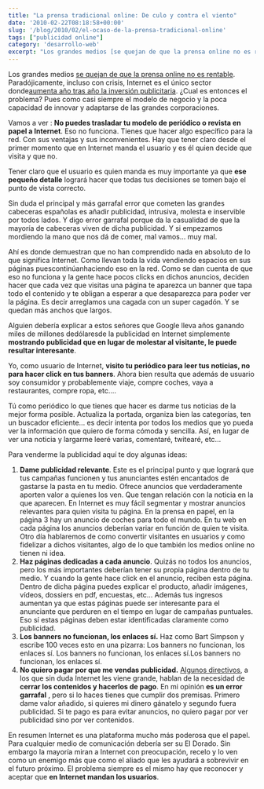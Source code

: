 ```yaml
---
title: "La prensa tradicional online: De culo y contra el viento"
date: '2010-02-22T08:18:58+00:00'
slug: '/blog/2010/02/el-ocaso-de-la-prensa-tradicional-online'
tags: ["publicidad online"]
category: 'desarrollo-web'
excerpt: "Los grandes medios [se quejan de que la prensa online no es rentable](http://www.publico.es/especiales/libre/242891/murdoch/avanza/cobrara/periodicos/online). Paradójicamente, incluso con crisis, Inter..."
---
```

Los grandes medios [se quejan de que la prensa online no es rentable](http://www.publico.es/especiales/libre/242891/murdoch/avanza/cobrara/periodicos/online). Paradójicamente, incluso con crisis, Internet es el único sector donde[aumenta año tras año la inversión publicitaria](http://marketingyconsumo.com/tag/prevision-de-la-publicidad-online). ¿Cual es entonces el problema? Pues como casi siempre el modelo de negocio y la poca capacidad de innovar y adaptarse de las grandes corporaciones.

Vamos a ver : **No puedes trasladar tu modelo de periódico o revista en papel a Internet**. Eso no funciona. Tienes que hacer algo específico para la red. Con sus ventajas y sus inconvenientes. Hay que tener claro desde el primer momento que en Internet manda el usuario y es él quien decide que visita y que no.

Tener claro que el usuario es quien manda es muy importante ya que **ese pequeño detalle** logrará hacer que todas tus decisiones se tomen bajo el punto de vista correcto.

Sin duda el principal y más garrafal error que cometen las grandes cabeceras españolas es añadir publicidad, intrusiva, molesta e inservible por todos lados. Y digo error garrafal porque da la casualidad de que la mayoría de cabeceras viven de dicha publicidad. Y si empezamos mordiendo la mano que nos dá de comer, mal vamos... muy mal.

Ahí es donde demuestran que no han comprendido nada en absoluto de lo que significa Internet.  Como llevan toda la vida vendiendo espacios en sus páginas puescontinúanhaciendo eso en la red.  Como se dan cuenta de que eso no funciona y la gente hace pocos clicks en dichos anuncios, deciden hacer que cada vez que visitas una página te aparezca un banner que tapa todo el contenido y te obligan a esperar a que desaparezca para poder ver la página. Es decir arreglamos una cagada con un super cagadón. Y se quedan más anchos que largos.

Alguien debería explicar a estos señores que Google lleva años ganando miles de millones dedólaresde la publicidad en Internet simplemente **mostrando publicidad que en lugar de molestar al visitante, le puede resultar interesante**.

Yo, como usuario de Internet, **visito tu periódico para leer tus noticias, no para hacer click en tus banners**. Ahora bien resulta que además de usuario soy consumidor y probablemente viaje, compre coches, vaya a restaurantes, compre ropa, etc....

Tú como periódico lo que tienes que hacer es darme tus noticias de la mejor forma posible. Actualiza la portada, organiza bien las categorías, ten un buscador eficiente... es decir intenta por todos los medios que yo pueda ver la información que quiero de forma cómoda y sencilla. Así, en lugar de ver una noticia y largarme leeré varias, comentaré, twitearé, etc...

Para venderme la publicidad aquí te doy algunas ideas:

1. **Dame publicidad relevante**.  Este es el principal punto y que logrará que tus campañas funcionen y tus anunciantes estén encantados de gastarse la pasta en tu medio. Ofrece anuncios que verdaderamente aporten valor a quienes los ven. Que tengan relación con la noticia en la que aparecen. En Internet es muy fácil segmentar y mostrar anuncios relevantes para quien visita tu página. En la prensa en papel, en la página 3 hay un anuncio de coches para todo el mundo. En tu web en cada página los anuncios deberían variar en función de quien te visita. Otro día hablaremos de como convertir visitantes en usuarios y como fidelizar a dichos visitantes, algo de lo que también los medios online no tienen ni idea.
2. **Haz páginas dedicadas a cada anuncio**. Quizás no todos los anuncios, pero los más importantes deberían tener su propia página dentro de tu medio. Y cuando la gente hace click en el anuncio, reciben esta página. Dentro de dicha página puedes explicar el producto, añadir imágenes, vídeos, dossiers en pdf, encuestas, etc...  Además tus ingresos aumentan ya que estas páginas puede ser interesante para el anunciante que perduren en el tiempo en lugar de campañas puntuales. Eso sí estas páginas deben estar identificadas claramente como publicidad.
3. **Los banners no funcionan, los enlaces sí.** Haz como Bart Simpson y escribe 100 veces esto en una pizarra: Los banners no funcionan, los enlaces sí. Los banners no funcionan, los enlaces sí.Los banners no funcionan, los enlaces sí.
4. **No quiero pagar por que me vendas publicidad.** [Algunos directivos](http://www.233grados.com/blog/2009/08/murdoch-pago-.html), a los que sin duda Internet les viene grande, hablan de la necesidad de **cerrar los contenidos y hacerlos de pago**.  En mi opinión **es un error garrafal** , pero si lo haces tienes que cumplir dos premisas. Primero dame valor añadido, si quieres mi dinero gánatelo y segundo fuera publicidad. Si te pago es para evitar anuncios, no quiero pagar por ver publicidad sino por ver contenidos.

En resumen Internet es una plataforma mucho más poderosa que el papel. Para cualquier medio de comunicación debería ser su El Dorado. Sin embargo la mayoría miran a Internet con preocupación, recelo y lo ven como un enemigo más que como el aliado que les ayudará a sobrevivir en el futuro próximo. El problema siempre es el mismo hay que reconocer y aceptar que **en Internet mandan los usuarios**.

